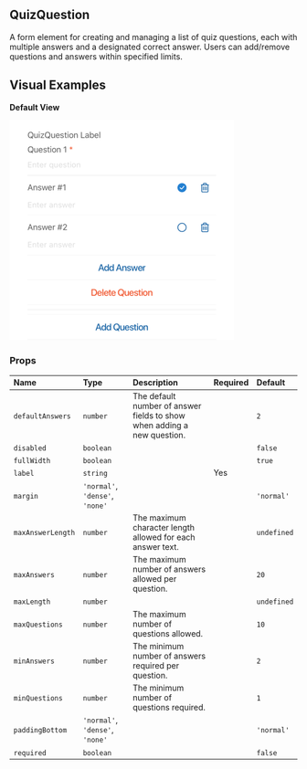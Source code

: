 ## QuizQuestion

A form element for creating and managing a list of quiz questions, each with multiple answers and a designated correct answer. Users can add/remove questions and answers within specified limits.

## Visual Examples

**Default View**

![Default View](../assets/QuizQuestion/default.png)

### Props

| Name | Type | Description | Required | Default |
| :--- | :--- | :---------- | :-------- | :------- |
| `defaultAnswers` | `number` | The default number of answer fields to show when adding a new question. | | `2` |
| `disabled` | `boolean` | | | `false` |
| `fullWidth` | `boolean` | | | `true` |
| `label` | `string` | | Yes | |
| `margin` | `'normal'`, `'dense'`, `'none'` | | | `'normal'` |
| `maxAnswerLength` | `number` | The maximum character length allowed for each answer text. | | `undefined` |
| `maxAnswers` | `number` | The maximum number of answers allowed per question. | | `20` |
| `maxLength` | `number` | | | `undefined` |
| `maxQuestions` | `number` | The maximum number of questions allowed. | | `10` |
| `minAnswers` | `number` | The minimum number of answers required per question. | | `2` |
| `minQuestions` | `number` | The minimum number of questions required. | | `1` |
| `paddingBottom` | `'normal'`, `'dense'`, `'none'` | | | `'normal'` |
| `required` | `boolean` | | | `false` |
